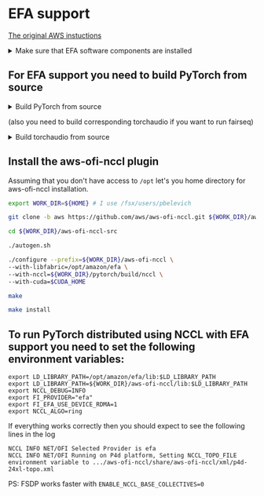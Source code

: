 # EFA support

[The original AWS instuctions](https://docs.aws.amazon.com/AWSEC2/latest/UserGuide/efa-start-nccl-base.html)

<details>
  <summary>Make sure that EFA software components are installed</summary>

Run the following on p4d.24xlarge worker(not jump host):

```bash
fi_info -p efa -t FI_EP_RDM
```

It should print something like this:

```
provider: efa
    fabric: EFA-fe80::10d8:baff:fec9:6c1
    domain: rdmap16s27-rdm
    version: 111.20
    type: FI_EP_RDM
    protocol: FI_PROTO_EFA
provider: efa
    fabric: EFA-fe80::1011:66ff:feeb:c5af
    domain: rdmap32s27-rdm
    version: 111.20
    type: FI_EP_RDM
    protocol: FI_PROTO_EFA
provider: efa
    fabric: EFA-fe80::102f:29ff:fe3d:1685
    domain: rdmap144s27-rdm
    version: 111.20
    type: FI_EP_RDM
    protocol: FI_PROTO_EFA
provider: efa
    fabric: EFA-fe80::1059:7cff:fe95:ed6d
    domain: rdmap160s27-rdm
    version: 111.20
    type: FI_EP_RDM
    protocol: FI_PROTO_EFA
```
  
If it prints something like
```
fi_getinfo: -61
```

then try to install according to [the instructios](https://docs.aws.amazon.com/AWSEC2/latest/UserGuide/efa-start-nccl-base.html#nccl-start-base-enable) (if you have `sudo` privileges)
  
</details>

## For EFA support you need to build PyTorch from source

<details>
  <summary>Build PyTorch from source</summary>
  
Create conda env
```bash
conda create -yn fsdp_1T_efa python=3.8
conda activate fsdp_1T_efa
conda install -y astunparse numpy ninja pyyaml mkl mkl-include setuptools cmake cffi typing_extensions future six requests dataclasses
conda install -y -c pytorch magma-cuda110
```
Checkout and build PyTorch from source(TORCH_CUDA_ARCH_LIST=8.0 for p4d.24xlarge's A100)
```bash
git clone --recursive git@github.com:pytorch/pytorch.git
cd pytorch
git checkout v1.10.0
TORCH_CUDA_ARCH_LIST=8.0 python setup.py install
```
</details>

(also you need to build corresponding torchaudio if you want to run fairseq)

<details>
  <summary>Build torchaudio from source</summary>

```bash
git clone --recursive git@github.com:pytorch/audio.git
cd audio
git checkout v0.10.0
python setup.py install
```
</details>

## Install the aws-ofi-nccl plugin
Assuming that you don't have access to `/opt` let's you home directory for aws-ofi-nccl installation. 
```bash
export WORK_DIR=${HOME} # I use /fsx/users/pbelevich
```

```bash
git clone -b aws https://github.com/aws/aws-ofi-nccl.git ${WORK_DIR}/aws-ofi-nccl-src

cd ${WORK_DIR}/aws-ofi-nccl-src

./autogen.sh

./configure --prefix=${WORK_DIR}/aws-ofi-nccl \
--with-libfabric=/opt/amazon/efa \
--with-nccl=${WORK_DIR}/pytorch/build/nccl \
--with-cuda=$CUDA_HOME

make

make install
```

## To run PyTorch distributed using NCCL with EFA support you need to set the following environment variables:
```
export LD_LIBRARY_PATH=/opt/amazon/efa/lib:$LD_LIBRARY_PATH
export LD_LIBRARY_PATH=${WORK_DIR}/aws-ofi-nccl/lib:$LD_LIBRARY_PATH
export NCCL_DEBUG=INFO
export FI_PROVIDER="efa"
export FI_EFA_USE_DEVICE_RDMA=1
export NCCL_ALGO=ring
```

If everything works correctly then you should expect to see the following lines in the log
```
NCCL INFO NET/OFI Selected Provider is efa
NCCL INFO NET/OFI Running on P4d platform, Setting NCCL_TOPO_FILE environment variable to .../aws-ofi-nccl/share/aws-ofi-nccl/xml/p4d-24xl-topo.xml
```

PS: FSDP works faster with `ENABLE_NCCL_BASE_COLLECTIVES=0`

